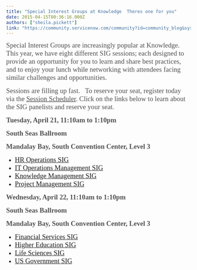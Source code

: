 ```yaml
---
title: "Special Interest Groups at Knowledge  Theres one for you"
date: 2015-04-15T00:36:16.000Z
authors: ["sheila.pickett"]
link: "https://community.servicenow.com/community?id=community_blog&sys_id=228c2ae1dbd0dbc01dcaf3231f96197d"
---
```

<p><span style="font-size: 14.0pt; font-family: Calibri; color: #515151;">Special Interest Groups are increasingly popular at Knowledge. This year, we have eight different SIG sessions; each designed to provide an opportunity for you to learn and share best practices, and to enjoy your lunch while networking with attendees facing similar challenges and opportunities. </span></p><p></p><p><span style="font-size: 14.0pt; font-family: Calibri; color: #515151;">Sessions are filling up fast.   To reserve your seat, register today via the </span><span style="font-size: 14.0pt; font-family: Calibri; color: #515151;"><a href="https://knowledge.servicenowevents.com/connect/publicDashboard.ww?elqTrackId=F38C388FDAE5EE0129C0C347D9CA260F"><span style="color: #515151;">Session Scheduler</span></a>. Click on the links below to learn about the SIG panelists and reserve your seat.</span></p><p></p><p><span style="color: #515151; font-size: 14.0pt; font-family: Calibri;"><strong>Tuesday, April 21, 11:10am to 1:10pm</strong></span></p><p><span style="color: #515151; font-size: 14.0pt; font-family: Calibri;"><strong>South Seas Ballroom</strong></span></p><p><span style="color: #515151; font-size: 14.0pt; font-family: Calibri;"><strong>Mandalay Bay, South Convention Center, Level 3</strong></span></p><ul style="list-style-type: disc;"><li><span style="font-size: 14.0pt; font-family: Calibri; color: #515151;"><a title="nowledge.servicenowevents.com/connect/sessionDetail.ww?SESSION_ID=1405" href="https://knowledge.servicenowevents.com/connect/sessionDetail.ww?SESSION_ID=1405">HR Operations SIG</a></span></li><li><span style="font-size: 14.0pt; font-family: Calibri; color: #515151;"><a title="nowledge.servicenowevents.com/connect/sessionDetail.ww?SESSION_ID=1401" href="https://knowledge.servicenowevents.com/connect/sessionDetail.ww?SESSION_ID=1401">IT Operations Management SIG</a></span></li><li><span style="font-size: 14.0pt; font-family: Calibri; color: #515151;"><a title="nowledge.servicenowevents.com/connect/sessionDetail.ww?SESSION_ID=1400" href="https://knowledge.servicenowevents.com/connect/sessionDetail.ww?SESSION_ID=1400">Knowledge Management SIG</a></span></li><li><span style="font-size: 14.0pt; font-family: Calibri; color: #515151;"><a title="nowledge.servicenowevents.com/connect/sessionDetail.ww?SESSION_ID=1402" href="https://knowledge.servicenowevents.com/connect/sessionDetail.ww?SESSION_ID=1402">Project Management SIG</a></span></li></ul><p></p><p><span style="color: #515151; font-size: 14.0pt; font-family: Calibri;"><strong>Wednesday, April 22, 11:10am to 1:10pm</strong></span></p><p><span style="color: #515151; font-size: 14.0pt; font-family: Calibri;"><strong>South Seas Ballroom</strong></span></p><p><span style="color: #515151; font-size: 14.0pt; font-family: Calibri;"><strong>Mandalay Bay, South Convention Center, Level 3</strong></span></p><ul style="list-style-type: disc;"><li><span style="font-size: 14.0pt; font-family: Calibri; color: #515151;"><a title="nowledge.servicenowevents.com/connect/sessionDetail.ww?SESSION_ID=1404" href="https://knowledge.servicenowevents.com/connect/sessionDetail.ww?SESSION_ID=1404">Financial Services SIG</a></span></li><li><span style="font-size: 14.0pt; font-family: Calibri; color: #515151;"><a title="nowledge.servicenowevents.com/connect/sessionDetail.ww?SESSION_ID=1407" href="https://knowledge.servicenowevents.com/connect/sessionDetail.ww?SESSION_ID=1407">Higher Education SIG</a></span></li><li><span style="font-size: 14.0pt; font-family: Calibri; color: #515151;"><a title="nowledge.servicenowevents.com/connect/sessionDetail.ww?SESSION_ID=1406" href="https://knowledge.servicenowevents.com/connect/sessionDetail.ww?SESSION_ID=1406">Life Sciences SIG</a></span></li><li><span style="font-size: 14.0pt; font-family: Calibri; color: #515151;"><a title="nowledge.servicenowevents.com/connect/sessionDetail.ww?SESSION_ID=1403" href="https://knowledge.servicenowevents.com/connect/sessionDetail.ww?SESSION_ID=1403">US Government SIG</a></span></li></ul>